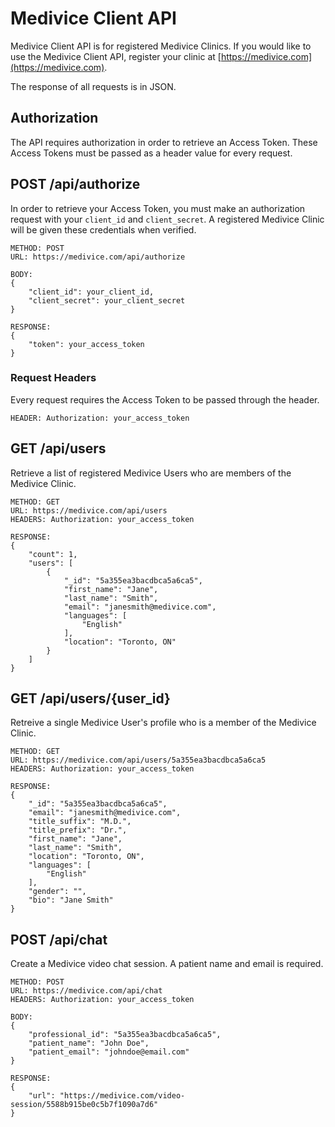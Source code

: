 # Medivice Client API

Medivice Client API is for registered Medivice Clinics. If you would like to use
the Medivice Client API, register your clinic at [https://medivice.com](https://medivice.com).

The response of all requests is in JSON.


## Authorization

The API requires authorization in order to retrieve an Access Token. These Access Tokens
must be passed as a header value for every request.


## POST /api/authorize

In order to retrieve your Access Token, you must make an authorization request with
your `client_id` and `client_secret`. A registered Medivice Clinic will be given these
credentials when verified.


    METHOD: POST
    URL: https://medivice.com/api/authorize

    BODY:
    {
        "client_id": your_client_id,
        "client_secret": your_client_secret
    }

    RESPONSE:
    {
        "token": your_access_token
    }

### Request Headers

Every request requires the Access Token to be passed through the header.

    HEADER: Authorization: your_access_token


## GET /api/users

Retrieve a list of registered Medivice Users who are members of the Medivice Clinic.

    METHOD: GET
    URL: https://medivice.com/api/users
    HEADERS: Authorization: your_access_token

    RESPONSE:
    {
        "count": 1,
        "users": [
            {
                "_id": "5a355ea3bacdbca5a6ca5",
                "first_name": "Jane",
                "last_name": "Smith",
                "email": "janesmith@medivice.com",
                "languages": [
                    "English"
                ],
                "location": "Toronto, ON"
            }
        ]
    }


## GET /api/users/{user_id}

Retreive a single Medivice User's profile who is a member of the Medivice Clinic.

    METHOD: GET
    URL: https://medivice.com/api/users/5a355ea3bacdbca5a6ca5
    HEADERS: Authorization: your_access_token

    RESPONSE:
    {
        "_id": "5a355ea3bacdbca5a6ca5",
        "email": "janesmith@medivice.com",
        "title_suffix": "M.D.",
        "title_prefix": "Dr.",
        "first_name": "Jane",
        "last_name": "Smith",
        "location": "Toronto, ON",
        "languages": [
            "English"
        ],
        "gender": "",
        "bio": "Jane Smith"
    }

## POST /api/chat

Create a Medivice video chat session. A patient name and email is required.

    METHOD: POST
    URL: https://medivice.com/api/chat
    HEADERS: Authorization: your_access_token

    BODY:
    {
        "professional_id": "5a355ea3bacdbca5a6ca5",
        "patient_name": "John Doe",
        "patient_email": "johndoe@email.com"
    }

    RESPONSE:
    {
        "url": "https://medivice.com/video-session/5588b915be0c5b7f1090a7d6"
    }
